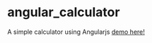 # angular_calculator
A simple calculator using Angularjs  [demo here!](https://ghosthckrr.github.io/angular_calculator/)
